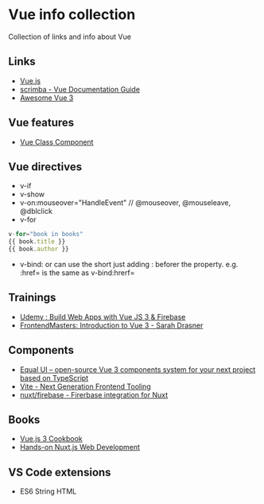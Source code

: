 # Vue info collection
Collection of links and info about Vue

## Links
- [Vue.js](https://vuejs.org/)
- [scrimba - Vue Documentation Guide](https://scrimba.com/learn/vuedocs)
- [Awesome Vue 3](https://github.com/quatrochan/awesome-vue-3)

## Vue features
- [Vue Class Component](https://class-component.vuejs.org/)  

## Vue directives   
- v-if
- v-show
- v-on:mouseover="HandleEvent" // @mouseover, @mouseleave, @dblclick
- v-for 
```js
v-for="book in books"
{{ book.title }}
{{ book.author }}
```
- v-bind:  or can use the short just adding : beforer the property. e.g.  :href= is the same as v-bind:hrerf=

## Trainings
- [Udemy : Build Web Apps with Vue JS 3 & Firebase](https://www.udemy.com/course/build-web-apps-with-vuejs-firebase/learn/lecture/10015304?components=buy_button%2Cdiscount_expiration%2Cgift_this_course%2Cpurchase%2Cdeal_badge%2Credeem_coupon#overview)
- [FrontendMasters: Introduction to Vue 3 - Sarah Drasner](https://frontendmasters.com/courses/vue-3/)

## Components
- [Equal UI – open-source Vue 3 components system for your next project based on TypeScript](https://quatrochan.github.io/Equal/)
- [Vite - Next Generation Frontend Tooling](https://vitejs.dev/)
- [nuxt/firebase - Firerbase integration for Nuxt](https://firebase.nuxtjs.org/)

## Books
- [Vue.js 3 Cookbook](https://www.packtpub.com/product/vue-js-3-cookbook/9781838826222)
- [Hands-on Nuxt.js Web Development](https://www.packtpub.com/product/hands-on-nuxt-js-web-development/9781789952698)

## VS Code extensions
- ES6 String HTML
